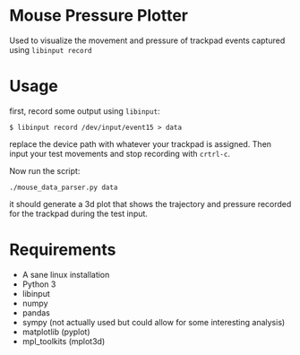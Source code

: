 # Mouse Pressure Plotter
Used to visualize the movement and pressure of trackpad events captured using
`libinput record`


# Usage
first, record some output using `libinput`:

```
$ libinput record /dev/input/event15 > data
```
replace the device path with whatever your trackpad is assigned. Then input
your test movements and stop recording with `crtrl-c`.

Now run the script:
```
./mouse_data_parser.py data
```

it should generate a 3d plot that shows the trajectory and pressure recorded
for the trackpad during the test input.


# Requirements
  - A sane linux installation
  - Python 3
  - libinput
  - numpy
  - pandas
  - sympy (not actually used but could allow for some interesting analysis)
  - matplotlib (pyplot)
  - mpl\_toolkits (mplot3d)

